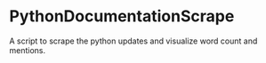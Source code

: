 # PythonDocumentationScrape
A script to scrape the python updates and visualize word count and mentions.
